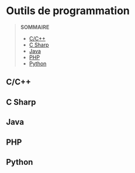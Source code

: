 # Outils de programmation

> **SOMMAIRE**
> + [C/C++]()
> + [C Sharp]()
> + [Java]()
> + [PHP]()
> + [Python]()

## C/C++

## C Sharp

## Java

## PHP

## Python
